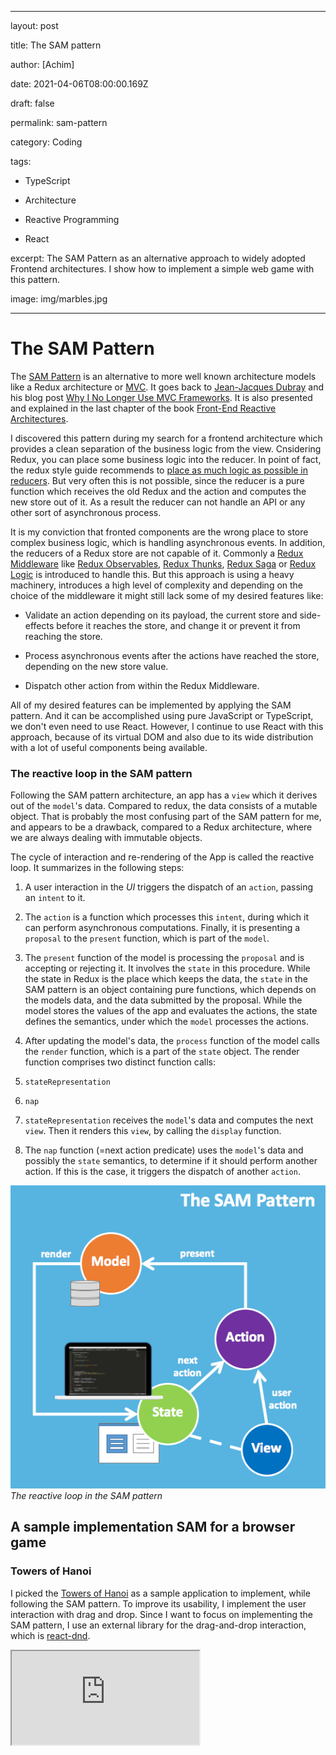 
---

layout: post

title: The SAM pattern

author: [Achim]

date: 2021-04-06T08:00:00.169Z

draft: false

permalink: sam-pattern

category: Coding

tags:

- TypeScript

- Architecture

- Reactive Programming

- React

excerpt: The SAM Pattern as an alternative approach to widely adopted Frontend architectures. I show how to implement a simple web game with this pattern.

image: img/marbles.jpg

---

  

# The SAM Pattern

  

The [SAM Pattern](http://sam.js.org/) is an alternative to more well known architecture models like a Redux architecture or [MVC](https://en.wikipedia.org/wiki/Model%E2%80%93view%E2%80%93controller). It goes back to [Jean-Jacques Dubray](https://github.com/jdubray) and his blog post [Why I No Longer Use MVC Frameworks](https://www.infoq.com/articles/no-more-mvc-frameworks/). It is also presented and explained in the last chapter of the book [Front-End Reactive Architectures](https://www.springer.com/de/book/9781484231791).

I discovered this pattern during my search for a frontend architecture which provides a clean separation of the business logic from the view. Cnsidering Redux, you can place some business logic into the reducer. In point of fact, the redux style guide recommends to [place as much logic as possible in reducers](https://redux.js.org/style-guide/style-guide#put-as-much-logic-as-possible-in-reducers). But very often this is not possible, since the reducer is a pure function which receives the old Redux and the action and computes the new store out of it. As a result the reducer can not handle an API or any other sort of asynchronous process.

It is my conviction that fronted components are the wrong place to store complex business logic, which is handling asynchronous events. In addition, the reducers of a Redux store are not capable of it. Commonly a [Redux Middleware](https://redux.js.org/tutorials/fundamentals/part-4-store#middleware) like [Redux Observables](https://redux-observable.js.org/), [Redux Thunks](https://github.com/reduxjs/redux-thunk), [Redux Saga](https://github.com/reduxjs/redux-thunk) or [Redux Logic](https://github.com/jeffbski/redux-logic) is introduced to handle this. But this approach is using a heavy machinery, introduces a high level of complexity and depending on the choice of the middleware it might still lack some of my desired features like:

  

* Validate an action depending on its payload, the current store and side-effects before it reaches the store, and change it or prevent it from reaching the store.

* Process asynchronous events after the actions have reached the store, depending on the new store value.

* Dispatch other action from within the Redux Middleware.

  

All of my desired features can be implemented by applying the SAM pattern. And it can be accomplished using pure JavaScript or TypeScript, we don't even need to use React. However, I continue to use React with this approach, because of its virtual DOM and also due to its wide distribution with a lot of useful components being available.

  

### The reactive loop in the SAM pattern

  

Following the SAM pattern architecture, an app has a `view` which it derives out of the `model`'s data. Compared to redux, the data consists of a mutable object. That is probably the most confusing part of the SAM pattern for me, and appears to be a drawback, compared to a Redux architecture, where we are always dealing with immutable objects.

  

The cycle of interaction and re-rendering of the App is called the reactive loop. It summarizes in the following steps:

  

1. A user interaction in the *UI* triggers the dispatch of an `action`, passing an `intent` to it.

2. The `action` is a function which processes this `intent`, during which it can perform asynchronous computations. Finally, it is presenting a `proposal` to the `present` function, which is part of the `model`.

3. The `present` function of the model is processing the `proposal` and is accepting or rejecting it. It involves the `state` in this procedure. While the state in Redux is the place which keeps the data, the `state` in the SAM pattern is an object containing pure functions, which depends on the models data, and the data submitted by the proposal. While the model stores the values of the app and evaluates the actions, the state defines the semantics, under which the `model` processes the actions.

4. After updating the model's data, the `process` function of the model calls the `render` function, which is a part of the `state` object. The render function comprises two distinct function calls:

1.  `stateRepresentation`

2.  `nap`

5.  `stateRepresentation` receives the `model`'s data and computes the next `view`. Then it renders this `view`, by calling the `display` function.

6. The `nap` function (=next action predicate) uses the `model`'s data and possibly the `state` semantics, to determine if it should perform another action. If this is the case, it triggers the dispatch of another `action`.

  
  
  

![sam-loop.jpg](img/sam-loop.jpg)_The reactive loop in the SAM pattern_

  

## A sample implementation SAM for a browser game


###  Towers of Hanoi
  

I picked the [Towers of Hanoi](https://en.wikipedia.org/wiki/Tower_of_Hanoi) as a sample application to implement, while following the SAM pattern. To improve its usability, I implement the user interaction with drag and drop. Since I want to focus on implementing the SAM pattern, I use an external library for the drag-and-drop interaction, which is [react-dnd](https://www.npmjs.com/package/react-dnd).



  

<iframe  src='https://blissful-gates-e99ed8.netlify.app/'  style={{width:  '100%',  height:  '400px'}}  />

  

### Implementation following the SAM pattern

  

When you try the Hanoi game above, you realize is the app can be in three fundamentally different states, displaying non-related screen:

  

1. The initial screen.

2. The screen while playing the game.

3. The screen which is shown once the game is solved.

  

Hence the app carries a global state, which allows to assign it to one of those three states:

  

```typescript

type  Status = "INIT" | "PLAYING" | "SOLVED";

```

  

The iterations are:

  

1. On the start screen:

* Change the number of tiles

* Start the game

2. While playing:

* Move a tile from one tower to another tower

* Solve the game

3. When solved:

* Reset the game

  

Reflecting the following intent types:

  

```typescript

type  IntentType = "TILES" | "START" | "DROP" | "SOLVE" | "RESET" ;

```

  

Check out the [SAM Hanoi Repo](https://github.com/achimcc/sam-hanoi) on my Github account to access the full source code of the app. While I don't want to explain every detail, I still want to remark on the most crucial parts:

  

Visualizing the reactive loop of the SAM pattern in a flowchart, I follow the naming conventions of the directories and function/parameter names in my code:

  

```mermaid

graph TD

subgraph DOM

A[UI]

end

subgraph Actions

A -->|triggers| B(dispatch)

B -->|intent| C(action)

end

subgraph Model

C -->|proposal| E[present]

E -->|model.data| F[state.render]

F --> |triggers| G[nap]

G --> B

end

subgraph View

F --> |model.data| J[stateRepresentation]

J --> |model.data| K[view]

J --> |triggers| L[display]

K --> |JSX components|L

L --> |injects JSX| A

end

```

  #### The model

The model persists the data in a mutable object that is updated by the `model`s render function. Specifically, the typization of `model.data` reads as:

  

```typescript

type  LessThan<N  extends  number | bigint> = intrinsic

  

type  TileId = LessThan<10>;

  

type  Presenter = {

(data: Data): void;

};

  

interface  TowerData {

LEFT: Array<TileId>;

MIDDLE: Array<TileId>;

RIGHT: Array<TileId>;

}

  

interface  Model {

data: {towers: Towers, nrTiles: number, status: Status, count: number};

present: Presenter;

}

```

  

Here the `present` function from the `model` is processing the actions proposal's and updating the models data accordingly:

  

```typescript

import  state  from  "./state";

  

const  defaultTowers = (tiles: number) =>

({

LEFT:  Array.from(Array(tiles).keys()),

MIDDLE: [],

RIGHT: [],

} as  TowerData);

  

const  model: Model = {

data: { towers:  defaultTowers(0), nrTiles:  0, status:  "INIT", count:  0 },

present: (intent: Intent) => {

switch (intent.type) {

case  "INIT": {

model.data.status = "INIT";

state.render(model);

break;

}

case  "TILES": {

if (!state.init(model)) break;

model.data.nrTiles = intent.payload.nrTiles;

break;

}

case  "START": {

if (!state.ready(model)) break;

model.data.towers = defaultTowers(model.data.nrTiles);

model.data.count = 0;

model.data.status = "PLAYING";

state.render(model);

break;

}

case  "DROP": {

const { tower, tileId } = intent.payload;

if (!state.canDrop(model, tileId, tower)) break;

for (var  towerId  in  model.data.towers)

if (model.data.towers[towerId].includes(tileId))

model.data.towers[towerId].shift();

model.data.towers[tower].unshift(tileId);

model.data.count++;

state.render(model);

break;

}

case  "SOLVE": {

if (!state.isSolved(model)) break;

model.data.status = "SOLVED";

state.render(model);

break;

}

default: {

break;

}

}

},

};

  

export  default  model;

```

  
#### The state
Subsequently the `state` defines the semantics of the `model`, it tells the `model'`s present function, how to interpret the data. It is using pure functions which evaluate the `model'`s data:

  

```typescript

import  stateRepresentation  from  "../View/stateRepresentation";

import  nap  from  "./nap";

  

const  state: State = {

init: (model: Model) =>  model.data.status === "INIT",

ready: (model: Model) =>

model.data.status === "INIT" && model.data.nrTiles !== 0,

canDrop: (model: Model, tileId: TileId, tower: TowerType) => {

return  Math.min(...model.data.towers[tower]) > tileId;

},

isSolved: (model: Model) => {

return (

model.data.status === "PLAYING" &&

model.data.towers["RIGHT"].length === model.data.nrTiles

);

},

render: (model: Model) => {

stateRepresentation(model);

nap(model);

},

};

  

export  default  state;

```

  
#### The view as a result of the model

Eventually, the model derives the `stateRepresentation` in a declarative way from its data:

  

```typescript

import  React  from  "react";

import  view  from  "./view";

import  display  from  "./display";

  

const  stateRepresentation = (model: Model) => {

let  representation = <div> Playing</div>;

switch (model.data.status) {

case  "INIT":

representation = view.init();

break;

case  "PLAYING":

representation = view.playing(model);

break;

case  "SOLVED":

representation = view.solved(model);

break;

}

display(representation);

};

  

export  default  stateRepresentation;

```

  

In this step, the `stateRepresentation` implements different views, which represent the different screens of the app:

  

```typescript

import  React  from  "react";

import  Board  from  "../../components/Board/Board";

import  Init  from  "../../components/Init/Init";

import  Solved  from  "../../components/Solved/Solved";

  

const  view = {

playing: (model: Model) => <Board  model={model} />,

solved: (model: Model) => <Solved  model={model} />,

init: () => <Init />,

};

  

export  default  view;

```

  

It contains a `display` function which is injecting the derived representation into the DOM.

  

Next to this, the `render` function executes the `nap` function to check if any other action should be dispatched as a consequence of the updated `model`'s data. In our case, it checks if we solved the game after each move and in this case, it sets the game’s status to 'SOLVED' state:

  
  

```typescript

import  dispatch  from  "../Actions/dispatch";

import  state  from  "./state";

  

const  nap = (model: Model) => {

if (state.isSolved(model)) {

dispatch({ type:  "SOLVE" });

}

};

  

export  default  nap;

```

This closes the reactive loop and finishes this sampel implementation of SAM.

## Concluding remarks

It was my intention to fully understand hiw the SAM pattern works under the hood and for this reason I decided to implement the pattern from scratch in favor of using a framework which implements it, like [Ravioli](https://dev.to/dagatsoin/ravioli-framework-introduction-27pm). 

The current version is cross importing the components and I think in a clean implementation this should be avoided using dependency injection. I leave this for a later iteration of this app and probably for another blogpost.
<!--stackedit_data:
eyJoaXN0b3J5IjpbMzU5NjE2OTcsLTY1NTY4MjExNSwtNjQzND
AxMTE0LDIxMDQ0NjY3MDksMTc3MjM3MDAzOCwxNDA0NDAzMjY1
XX0=
-->